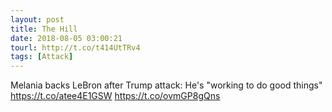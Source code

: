 ```yaml
---
layout: post
title: The Hill
date: 2018-08-05 03:00:21
tourl: http://t.co/t414UtTRv4
tags: [Attack]
---
```

Melania backs LeBron after Trump attack: He's "working to do good things" https://t.co/atee4E1GSW https://t.co/ovmGP8gQns